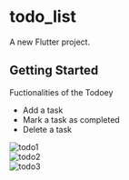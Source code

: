 # todo_list

A new Flutter project.

## Getting Started


Fuctionalities of the Todoey
- Add a task 
- Mark a task as completed
- Delete a task


![todo1](https://user-images.githubusercontent.com/72871727/166229708-0dc73580-cd36-4448-95e1-273cc89d79b3.jpg)</br>
![todo2](https://user-images.githubusercontent.com/72871727/166229710-6db5a0ba-97df-49e0-a832-3db43039ee79.jpg)</br>
![todo3](https://user-images.githubusercontent.com/72871727/166229703-0fffae36-56d7-40c6-ae6f-ac06112fa7c6.jpg)</br>
